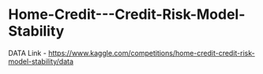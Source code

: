 # Home-Credit---Credit-Risk-Model-Stability

DATA Link - https://www.kaggle.com/competitions/home-credit-credit-risk-model-stability/data
